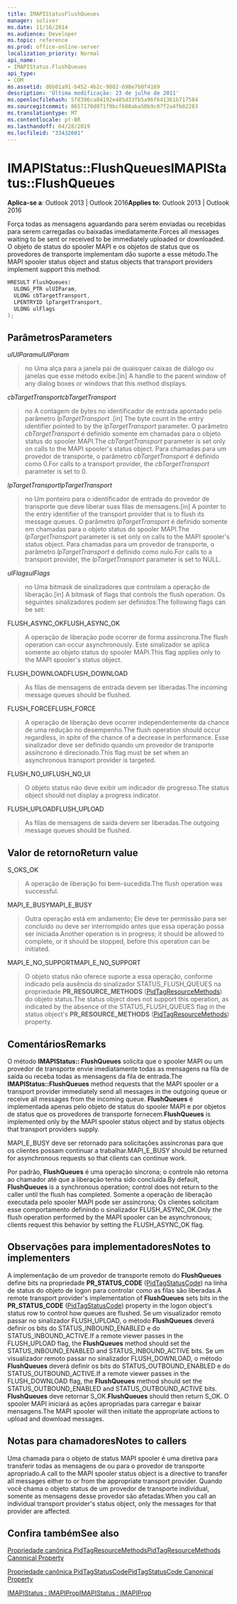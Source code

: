 ```yaml
---
title: IMAPIStatusFlushQueues
manager: soliver
ms.date: 11/16/2014
ms.audience: Developer
ms.topic: reference
ms.prod: office-online-server
localization_priority: Normal
api_name:
- IMAPIStatus.FlushQueues
api_type:
- COM
ms.assetid: d6b01a91-b452-4b2c-9802-698e7b0f4169
description: 'Última modificação: 23 de julho de 2011'
ms.openlocfilehash: 5f8396ca84192e485d33fb5a96f641361b717584
ms.sourcegitcommit: 8657170d071f9bcf680aba50b9c07f2a4fb82283
ms.translationtype: MT
ms.contentlocale: pt-BR
ms.lasthandoff: 04/28/2019
ms.locfileid: "33432601"
---
```

# <a name="imapistatusflushqueues"></a><span data-ttu-id="bdd64-103">IMAPIStatus::FlushQueues</span><span class="sxs-lookup"><span data-stu-id="bdd64-103">IMAPIStatus::FlushQueues</span></span>

  
  
<span data-ttu-id="bdd64-104">**Aplica-se a**: Outlook 2013 | Outlook 2016</span><span class="sxs-lookup"><span data-stu-id="bdd64-104">**Applies to**: Outlook 2013 | Outlook 2016</span></span> 
  
<span data-ttu-id="bdd64-105">Força todas as mensagens aguardando para serem enviadas ou recebidas para serem carregadas ou baixadas imediatamente.</span><span class="sxs-lookup"><span data-stu-id="bdd64-105">Forces all messages waiting to be sent or received to be immediately uploaded or downloaded.</span></span> <span data-ttu-id="bdd64-106">O objeto de status do spooler MAPI e os objetos de status que os provedores de transporte implementam dão suporte a esse método.</span><span class="sxs-lookup"><span data-stu-id="bdd64-106">The MAPI spooler status object and status objects that transport providers implement support this method.</span></span>
  
```cpp
HRESULT FlushQueues(
  ULONG_PTR ulUIParam,
  ULONG cbTargetTransport,
  LPENTRYID lpTargetTransport,
  ULONG ulFlags
);
```

## <a name="parameters"></a><span data-ttu-id="bdd64-107">Parâmetros</span><span class="sxs-lookup"><span data-stu-id="bdd64-107">Parameters</span></span>

 <span data-ttu-id="bdd64-108">_ulUIParam_</span><span class="sxs-lookup"><span data-stu-id="bdd64-108">_ulUIParam_</span></span>
  
> <span data-ttu-id="bdd64-109">no Uma alça para a janela pai de quaisquer caixas de diálogo ou janelas que esse método exibe.</span><span class="sxs-lookup"><span data-stu-id="bdd64-109">[in] A handle to the parent window of any dialog boxes or windows that this method displays.</span></span>
    
 <span data-ttu-id="bdd64-110">_cbTargetTransport_</span><span class="sxs-lookup"><span data-stu-id="bdd64-110">_cbTargetTransport_</span></span>
  
> <span data-ttu-id="bdd64-111">no A contagem de bytes no identificador de entrada apontado pelo parâmetro _lpTargetTransport_ .</span><span class="sxs-lookup"><span data-stu-id="bdd64-111">[in] The byte count in the entry identifier pointed to by the  _lpTargetTransport_ parameter.</span></span> <span data-ttu-id="bdd64-112">O parâmetro _cbTargetTransport_ é definido somente em chamadas para o objeto status do spooler MAPI.</span><span class="sxs-lookup"><span data-stu-id="bdd64-112">The  _cbTargetTransport_ parameter is set only on calls to the MAPI spooler's status object.</span></span> <span data-ttu-id="bdd64-113">Para chamadas para um provedor de transporte, o parâmetro _cbTargetTransport_ é definido como 0.</span><span class="sxs-lookup"><span data-stu-id="bdd64-113">For calls to a transport provider, the  _cbTargetTransport_ parameter is set to 0.</span></span> 
    
 <span data-ttu-id="bdd64-114">_lpTargetTransport_</span><span class="sxs-lookup"><span data-stu-id="bdd64-114">_lpTargetTransport_</span></span>
  
> <span data-ttu-id="bdd64-115">no Um ponteiro para o identificador de entrada do provedor de transporte que deve liberar suas filas de mensagens.</span><span class="sxs-lookup"><span data-stu-id="bdd64-115">[in] A pointer to the entry identifier of the transport provider that is to flush its message queues.</span></span> <span data-ttu-id="bdd64-116">O parâmetro _lpTargetTransport_ é definido somente em chamadas para o objeto status do spooler MAPI.</span><span class="sxs-lookup"><span data-stu-id="bdd64-116">The  _lpTargetTransport_ parameter is set only on calls to the MAPI spooler's status object.</span></span> <span data-ttu-id="bdd64-117">Para chamadas para um provedor de transporte, o parâmetro _lpTargetTransport_ é definido como nulo.</span><span class="sxs-lookup"><span data-stu-id="bdd64-117">For calls to a transport provider, the  _lpTargetTransport_ parameter is set to NULL.</span></span> 
    
 <span data-ttu-id="bdd64-118">_ulFlags_</span><span class="sxs-lookup"><span data-stu-id="bdd64-118">_ulFlags_</span></span>
  
> <span data-ttu-id="bdd64-119">no Uma bitmask de sinalizadores que controlam a operação de liberação.</span><span class="sxs-lookup"><span data-stu-id="bdd64-119">[in] A bitmask of flags that controls the flush operation.</span></span> <span data-ttu-id="bdd64-120">Os seguintes sinalizadores podem ser definidos:</span><span class="sxs-lookup"><span data-stu-id="bdd64-120">The following flags can be set:</span></span>
    
<span data-ttu-id="bdd64-121">FLUSH_ASYNC_OK</span><span class="sxs-lookup"><span data-stu-id="bdd64-121">FLUSH_ASYNC_OK</span></span> 
  
> <span data-ttu-id="bdd64-122">A operação de liberação pode ocorrer de forma assíncrona.</span><span class="sxs-lookup"><span data-stu-id="bdd64-122">The flush operation can occur asynchronously.</span></span> <span data-ttu-id="bdd64-123">Este sinalizador se aplica somente ao objeto status do spooler MAPI.</span><span class="sxs-lookup"><span data-stu-id="bdd64-123">This flag applies only to the MAPI spooler's status object.</span></span> 
    
<span data-ttu-id="bdd64-124">FLUSH_DOWNLOAD</span><span class="sxs-lookup"><span data-stu-id="bdd64-124">FLUSH_DOWNLOAD</span></span> 
  
> <span data-ttu-id="bdd64-125">As filas de mensagens de entrada devem ser liberadas.</span><span class="sxs-lookup"><span data-stu-id="bdd64-125">The incoming message queues should be flushed.</span></span>
    
<span data-ttu-id="bdd64-126">FLUSH_FORCE</span><span class="sxs-lookup"><span data-stu-id="bdd64-126">FLUSH_FORCE</span></span> 
  
> <span data-ttu-id="bdd64-127">A operação de liberação deve ocorrer independentemente da chance de uma redução no desempenho.</span><span class="sxs-lookup"><span data-stu-id="bdd64-127">The flush operation should occur regardless, in spite of the chance of a decrease in performance.</span></span> <span data-ttu-id="bdd64-128">Esse sinalizador deve ser definido quando um provedor de transporte assíncrono é direcionado.</span><span class="sxs-lookup"><span data-stu-id="bdd64-128">This flag must be set when an asynchronous transport provider is targeted.</span></span>
    
<span data-ttu-id="bdd64-129">FLUSH_NO_UI</span><span class="sxs-lookup"><span data-stu-id="bdd64-129">FLUSH_NO_UI</span></span> 
  
> <span data-ttu-id="bdd64-130">O objeto status não deve exibir um indicador de progresso.</span><span class="sxs-lookup"><span data-stu-id="bdd64-130">The status object should not display a progress indicator.</span></span>
    
<span data-ttu-id="bdd64-131">FLUSH_UPLOAD</span><span class="sxs-lookup"><span data-stu-id="bdd64-131">FLUSH_UPLOAD</span></span> 
  
> <span data-ttu-id="bdd64-132">As filas de mensagens de saída devem ser liberadas.</span><span class="sxs-lookup"><span data-stu-id="bdd64-132">The outgoing message queues should be flushed.</span></span>
    
## <a name="return-value"></a><span data-ttu-id="bdd64-133">Valor de retorno</span><span class="sxs-lookup"><span data-stu-id="bdd64-133">Return value</span></span>

<span data-ttu-id="bdd64-134">S_OK</span><span class="sxs-lookup"><span data-stu-id="bdd64-134">S_OK</span></span> 
  
> <span data-ttu-id="bdd64-135">A operação de liberação foi bem-sucedida.</span><span class="sxs-lookup"><span data-stu-id="bdd64-135">The flush operation was successful.</span></span>
    
<span data-ttu-id="bdd64-136">MAPI_E_BUSY</span><span class="sxs-lookup"><span data-stu-id="bdd64-136">MAPI_E_BUSY</span></span> 
  
> <span data-ttu-id="bdd64-137">Outra operação está em andamento; Ele deve ter permissão para ser concluído ou deve ser interrompido antes que essa operação possa ser iniciada.</span><span class="sxs-lookup"><span data-stu-id="bdd64-137">Another operation is in progress; it should be allowed to complete, or it should be stopped, before this operation can be initiated.</span></span>
    
<span data-ttu-id="bdd64-138">MAPI_E_NO_SUPPORT</span><span class="sxs-lookup"><span data-stu-id="bdd64-138">MAPI_E_NO_SUPPORT</span></span> 
  
> <span data-ttu-id="bdd64-139">O objeto status não oferece suporte a essa operação, conforme indicado pela ausência do sinalizador STATUS_FLUSH_QUEUES na propriedade **PR_RESOURCE_METHODS** ([PidTagResourceMethods](pidtagresourcemethods-canonical-property.md)) do objeto status.</span><span class="sxs-lookup"><span data-stu-id="bdd64-139">The status object does not support this operation, as indicated by the absence of the STATUS_FLUSH_QUEUES flag in the status object's **PR_RESOURCE_METHODS** ([PidTagResourceMethods](pidtagresourcemethods-canonical-property.md)) property.</span></span>
    
## <a name="remarks"></a><span data-ttu-id="bdd64-140">Comentários</span><span class="sxs-lookup"><span data-stu-id="bdd64-140">Remarks</span></span>

<span data-ttu-id="bdd64-141">O método **IMAPIStatus:: FlushQueues** solicita que o spooler MAPI ou um provedor de transporte envie imediatamente todas as mensagens na fila de saída ou receba todas as mensagens da fila de entrada.</span><span class="sxs-lookup"><span data-stu-id="bdd64-141">The **IMAPIStatus::FlushQueues** method requests that the MAPI spooler or a transport provider immediately send all messages in the outgoing queue or receive all messages from the incoming queue.</span></span> <span data-ttu-id="bdd64-142">**FlushQueues** é implementada apenas pelo objeto de status do spooler MAPI e por objetos de status que os provedores de transporte fornecem.</span><span class="sxs-lookup"><span data-stu-id="bdd64-142">**FlushQueues** is implemented only by the MAPI spooler status object and by status objects that transport providers supply.</span></span> 
  
<span data-ttu-id="bdd64-143">MAPI_E_BUSY deve ser retornado para solicitações assíncronas para que os clientes possam continuar a trabalhar.</span><span class="sxs-lookup"><span data-stu-id="bdd64-143">MAPI_E_BUSY should be returned for asynchronous requests so that clients can continue work.</span></span> 
  
<span data-ttu-id="bdd64-144">Por padrão, **FlushQueues** é uma operação síncrona; o controle não retorna ao chamador até que a liberação tenha sido concluída.</span><span class="sxs-lookup"><span data-stu-id="bdd64-144">By default, **FlushQueues** is a synchronous operation; control does not return to the caller until the flush has completed.</span></span> <span data-ttu-id="bdd64-145">Somente a operação de liberação executada pelo spooler MAPI pode ser assíncrona; Os clientes solicitam esse comportamento definindo o sinalizador FLUSH_ASYNC_OK.</span><span class="sxs-lookup"><span data-stu-id="bdd64-145">Only the flush operation performed by the MAPI spooler can be asynchronous; clients request this behavior by setting the FLUSH_ASYNC_OK flag.</span></span> 
  
## <a name="notes-to-implementers"></a><span data-ttu-id="bdd64-146">Observações para implementadores</span><span class="sxs-lookup"><span data-stu-id="bdd64-146">Notes to implementers</span></span>

<span data-ttu-id="bdd64-147">A implementação de um provedor de transporte remoto do **FlushQueues** define bits na propriedade **PR_STATUS_CODE** ([PidTagStatusCode](pidtagstatuscode-canonical-property.md)) na linha de status do objeto de logon para controlar como as filas são liberadas.</span><span class="sxs-lookup"><span data-stu-id="bdd64-147">A remote transport provider's implementation of **FlushQueues** sets bits in the **PR_STATUS_CODE** ([PidTagStatusCode](pidtagstatuscode-canonical-property.md)) property in the logon object's status row to control how queues are flushed.</span></span> <span data-ttu-id="bdd64-148">Se um visualizador remoto passar no sinalizador FLUSH_UPLOAD, o método **FlushQueues** deverá definir os bits do STATUS_INBOUND_ENABLED e do STATUS_INBOUND_ACTIVE.</span><span class="sxs-lookup"><span data-stu-id="bdd64-148">If a remote viewer passes in the FLUSH_UPLOAD flag, the **FlushQueues** method should set the STATUS_INBOUND_ENABLED and STATUS_INBOUND_ACTIVE bits.</span></span> <span data-ttu-id="bdd64-149">Se um visualizador remoto passar no sinalizador FLUSH_DOWNLOAD, o método **FlushQueues** deverá definir os bits do STATUS_OUTBOUND_ENABLED e do STATUS_OUTBOUND_ACTIVE.</span><span class="sxs-lookup"><span data-stu-id="bdd64-149">If a remote viewer passes in the FLUSH_DOWNLOAD flag, the **FlushQueues** method should set the STATUS_OUTBOUND_ENABLED and STATUS_OUTBOUND_ACTIVE bits.</span></span> <span data-ttu-id="bdd64-150">**FlushQueues** deve retornar S_OK.</span><span class="sxs-lookup"><span data-stu-id="bdd64-150">**FlushQueues** should then return S_OK.</span></span> <span data-ttu-id="bdd64-151">O spooler MAPI iniciará as ações apropriadas para carregar e baixar mensagens.</span><span class="sxs-lookup"><span data-stu-id="bdd64-151">The MAPI spooler will then initiate the appropriate actions to upload and download messages.</span></span> 
  
## <a name="notes-to-callers"></a><span data-ttu-id="bdd64-152">Notas para chamadores</span><span class="sxs-lookup"><span data-stu-id="bdd64-152">Notes to callers</span></span>

<span data-ttu-id="bdd64-153">Uma chamada para o objeto de status MAPI spooler é uma diretiva para transferir todas as mensagens de ou para o provedor de transporte apropriado.</span><span class="sxs-lookup"><span data-stu-id="bdd64-153">A call to the MAPI spooler status object is a directive to transfer all messages either to or from the appropriate transport provider.</span></span> <span data-ttu-id="bdd64-154">Quando você chama o objeto status de um provedor de transporte individual, somente as mensagens desse provedor são afetadas.</span><span class="sxs-lookup"><span data-stu-id="bdd64-154">When you call an individual transport provider's status object, only the messages for that provider are affected.</span></span>
  
## <a name="see-also"></a><span data-ttu-id="bdd64-155">Confira também</span><span class="sxs-lookup"><span data-stu-id="bdd64-155">See also</span></span>



[<span data-ttu-id="bdd64-156">Propriedade canônica PidTagResourceMethods</span><span class="sxs-lookup"><span data-stu-id="bdd64-156">PidTagResourceMethods Canonical Property</span></span>](pidtagresourcemethods-canonical-property.md)
  
[<span data-ttu-id="bdd64-157">Propriedade canônica PidTagStatusCode</span><span class="sxs-lookup"><span data-stu-id="bdd64-157">PidTagStatusCode Canonical Property</span></span>](pidtagstatuscode-canonical-property.md)
  
[<span data-ttu-id="bdd64-158">IMAPIStatus : IMAPIProp</span><span class="sxs-lookup"><span data-stu-id="bdd64-158">IMAPIStatus : IMAPIProp</span></span>](imapistatusimapiprop.md)

